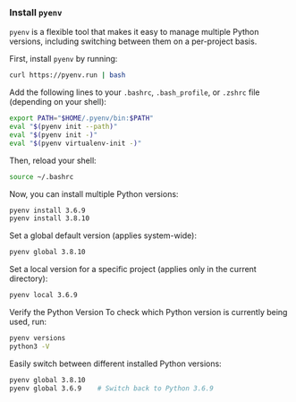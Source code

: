 ### **Install `pyenv`**  

`pyenv` is a flexible tool that makes it easy to manage multiple Python versions, including switching between them on a per-project basis.

First, install `pyenv` by running:

```bash
curl https://pyenv.run | bash
```

Add the following lines to your `.bashrc`, `.bash_profile`, or `.zshrc` file (depending on your shell):

```bash
export PATH="$HOME/.pyenv/bin:$PATH"
eval "$(pyenv init --path)"
eval "$(pyenv init -)"
eval "$(pyenv virtualenv-init -)"
```

Then, reload your shell:

```bash
source ~/.bashrc  
```

Now, you can install multiple Python versions:

```bash
pyenv install 3.6.9
pyenv install 3.8.10
```

Set a global default version (applies system-wide):

```bash
pyenv global 3.8.10
```
Set a local version for a specific project (applies only in the current directory):

```bash
pyenv local 3.6.9
```
Verify the Python Version
To check which Python version is currently being used, run:

```bash
pyenv versions
python3 -V
```

Easily switch between different installed Python versions:

```bash
pyenv global 3.8.10
pyenv global 3.6.9    # Switch back to Python 3.6.9
```